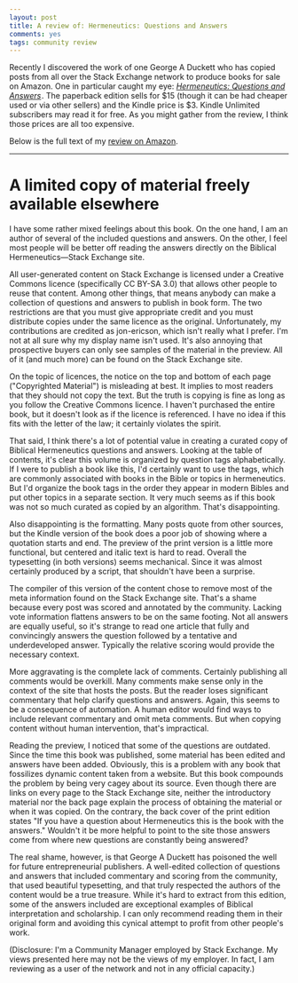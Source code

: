```yaml
---
layout: post
title: A review of: Hermeneutics: Questions and Answers
comments: yes
tags: community review
---
```


Recently I discovered the work of one George A Duckett who has copied
posts from all over the Stack Exchange network to produce books for
sale on Amazon. One in particular caught my eye: <a rel="nofollow"
href="http://www.amazon.com/gp/product/B00XCZ57YY/ref=as_li_tl?ie=UTF8&camp=1789&creative=390957&creativeASIN=B00XCZ57YY&linkCode=as2&tag=jonqui-20&linkId=QX4G4MK5J7W6H5HF"><i>Hermeneutics:
Questions and Answers</i></a><img
src="http://ir-na.amazon-adsystem.com/e/ir?t=jonqui-20&l=as2&o=1&a=B00XCZ57YY"
width="1" height="1" border="0" alt="" style="border:none !important;
margin:0px !important;" />. The paperback edition sells for $15
(though it can be had cheaper used or via other sellers) and the
Kindle price is $3. Kindle Unlimited subscribers may read it for
free. As you might gather from the review, I think those prices are
all too expensive.

Below is the full text of my
[review on Amazon](https://www.amazon.com/review/R1J4HNNEK9BMI0/).

---

# A limited copy of material freely available elsewhere

I have some rather mixed feelings about this book. On the one hand, I
am an author of several of the included questions and answers. On the
other, I feel most people will be better off reading the answers
directly on the Biblical Hermeneutics—Stack Exchange site.

All user-generated content on Stack Exchange is licensed under a
Creative Commons licence (specifically CC BY-SA 3.0) that allows other
people to reuse that content. Among other things, that means anybody
can make a collection of questions and answers to publish in book
form. The two restrictions are that you must give appropriate credit
and you must distribute copies under the same licence as the
original. Unfortunately, my contributions are credited as jon-ericson,
which isn't really what I prefer. I'm not at all sure why my display
name isn't used. It's also annoying that prospective buyers can only
see samples of the material in the preview. All of it (and much more)
can be found on the Stack Exchange site.

On the topic of licences, the notice on the top and bottom of each
page ("Copyrighted Material") is misleading at best. It implies to
most readers that they should not copy the text. But the truth is
copying is fine as long as you follow the Creative Commons licence. I
haven't purchased the entire book, but it doesn't look as if the
licence is referenced. I have no idea if this fits with the letter of
the law; it certainly violates the spirit.

That said, I think there's a lot of potential value in creating a
curated copy of Biblical Hermeneutics questions and answers. Looking
at the table of contents, it's clear this volume is organized by
question tags alphabetically. If I were to publish a book like this,
I'd certainly want to use the tags, which are commonly associated with
books in the Bible or topics in hermeneutics. But I'd organize the
book tags in the order they appear in modern Bibles and put other
topics in a separate section. It very much seems as if this book was
not so much curated as copied by an algorithm. That's disappointing.

Also disappointing is the formatting. Many posts quote from other
sources, but the Kindle version of the book does a poor job of showing
where a quotation starts and end. The preview of the print version is
a little more functional, but centered and italic text is hard to
read. Overall the typesetting (in both versions) seems
mechanical. Since it was almost certainly produced by a script, that
shouldn't have been a surprise.

The compiler of this version of the content chose to remove most of
the meta information found on the Stack Exchange site. That's a shame
because every post was scored and annotated by the community. Lacking
vote information flattens answers to be on the same footing. Not all
answers are equally useful, so it's strange to read one article that
fully and convincingly answers the question followed by a tentative
and underdeveloped answer. Typically the relative scoring would
provide the necessary context.

More aggravating is the complete lack of comments. Certainly
publishing all comments would be overkill. Many comments make sense
only in the context of the site that hosts the posts. But the reader
loses significant commentary that help clarify questions and
answers. Again, this seems to be a consequence of automation. A human
editor would find ways to include relevant commentary and omit meta
comments. But when copying content without human intervention, that's
impractical.

Reading the preview, I noticed that some of the questions are
outdated. Since the time this book was published, some material has
been edited and answers have been added. Obviously, this is a problem
with any book that fossilizes dynamic content taken from a
website. But this book compounds the problem by being very cagey about
its source. Even though there are links on every page to the Stack
Exchange site, neither the introductory material nor the back page
explain the process of obtaining the material or when it was
copied. On the contrary, the back cover of the print edition states
"If you have a question about Hermeneutics this is the book with the
answers." Wouldn't it be more helpful to point to the site those
answers come from where new questions are constantly being answered?

The real shame, however, is that George A Duckett has poisoned the
well for future entrepreneurial publishers. A well-edited collection
of questions and answers that included commentary and scoring from the
community, that used beautiful typesetting, and that truly respected
the authors of the content would be a true treasure. While it's hard
to extract from this edition, some of the answers included are
exceptional examples of Biblical interpretation and scholarship. I can
only recommend reading them in their original form and avoiding this
cynical attempt to profit from other people's work.

(Disclosure: I'm a Community Manager employed by Stack Exchange. My
views presented here may not be the views of my employer. In fact, I
am reviewing as a user of the network and not in any official
capacity.)
